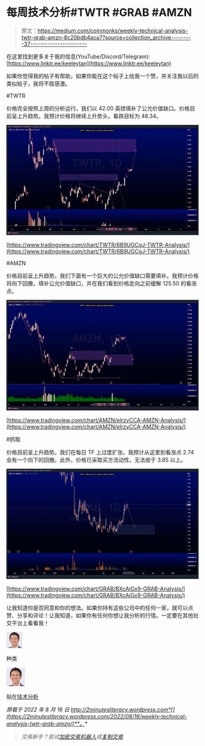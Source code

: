 # 每周技术分析#TWTR #GRAB #AMZN

> 原文：<https://medium.com/coinmonks/weekly-technical-analysis-twtr-grab-amzn-8c20bdb4aca7?source=collection_archive---------37----------------------->

在这里找到更多关于我的信息(YouTube/Discord/Telegram):[https://www.linktr.ee/keeleytan](https://www.linktr.ee/keeleytan)

如果你觉得我的帖子有帮助，如果你能在这个帖子上给我一个赞，并关注我以后的类似帖子，我将不胜感激。

#TWTR

价格完全按照上周的分析运行。我们以 42.00 英镑填补了公允价值缺口。价格目前呈上升趋势。我预计价格将继续上升势头，看跌目标为 48.34。

![](img/8aba1dd9a4c615007b5fe77fc7fa7839.png)

[https://www.tradingview.com/chart/TWTR/6B9UGCgJ-TWTR-Analysis/](https://www.tradingview.com/chart/TWTR/6B9UGCgJ-TWTR-Analysis/)

#AMZN

价格目前呈上升趋势。我们下面有一个巨大的公允价值缺口需要填补。我预计价格将向下回撤，填补公允价值缺口，并在我们看到价格走向之前缓解 125.50 的看涨点。

![](img/8bf1238829be0b587f46a0571e8ced38.png)

[https://www.tradingview.com/chart/AMZN/elrzvCCA-AMZN-Analysis/](https://www.tradingview.com/chart/AMZN/elrzvCCA-AMZN-Analysis/)

#抓取

价格目前呈上升趋势。我们在每日 TF 上过度扩张。我预计从这里到看涨点 2.74 会有一个向下的回撤。此外，价格已采取买方流动性，无法收于 3.85 以上。

![](img/d78ccb3f8d69cc989f0b3452a02ea225.png)

[https://www.tradingview.com/chart/GRAB/BXcAiGx9-GRAB-Analysis/](https://www.tradingview.com/chart/GRAB/BXcAiGx9-GRAB-Analysis/)

让我知道你是否同意和你的想法。如果你持有这些公司中的任何一家，就可以点赞、分享和评论！让我知道，如果你有任何你想让我分析的行情。一定要在其他社交平台上看看我！

![](img/db642d12ed7c31019d6d074636847c6c.png)

种类

![](img/da4f1da93db0c97561607e6d3caa5ff7.png)

贴在[技术分析](https://2minutesliteracy.wordpress.com/category/technical-analysis/)

*原载于 2022 年 8 月 16 日 http://2minutesliteracy.wordpress.com*[](https://2minutesliteracy.wordpress.com/2022/08/16/weekly-technical-analysis-twtr-grab-amzn/)**。**

> *交易新手？尝试[加密交易机器人](/coinmonks/crypto-trading-bot-c2ffce8acb2a)或[复制交易](/coinmonks/top-10-crypto-copy-trading-platforms-for-beginners-d0c37c7d698c)*